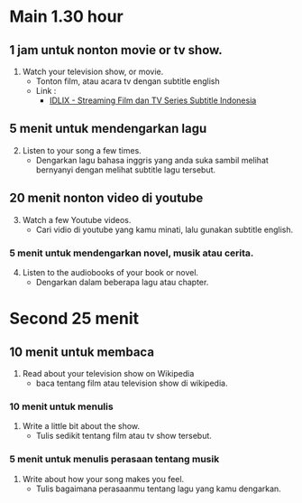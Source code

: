 # Main 1.30 hour

## 1 jam untuk nonton movie or tv show.
1. Watch your television show, or movie.
	- Tonton film, atau acara tv dengan subtitle english
	- Link :
		- [IDLIX - Streaming Film dan TV Series Subtitle Indonesia](https://77.105.142.75/)

## 5 menit untuk mendengarkan lagu
2. Listen to your song a few times.
	- Dengarkan lagu bahasa inggris yang anda suka sambil melihat bernyanyi dengan melihat subtitle lagu tersebut.

## 20 menit nonton video di youtube
3. Watch a few Youtube videos.
	- Cari vidio di youtube yang kamu minati, lalu gunakan subtitle english.

### 5 menit untuk mendengarkan novel, musik atau cerita.
4. Listen to the audiobooks of your book or novel.
	- Dengarkan dalam beberapa lagu atau chapter.

# Second 25 menit

## 10 menit untuk membaca
1. Read about your television show on Wikipedia
	- baca tentang film atau television show di wikipedia.

### 10 menit untuk menulis
1. Write a little bit about the show.
	- Tulis sedikit tentang film atau tv show tersebut.

### 5 menit untuk menulis perasaan tentang musik
1. Write about how your song makes you feel.
	- Tulis bagaimana perasaanmu tentang lagu yang kamu dengarkan.
